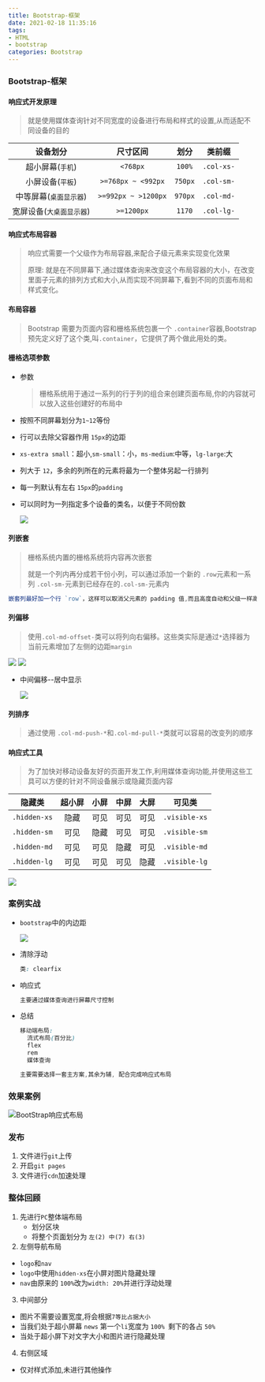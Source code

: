 ```yaml
---
title: Bootstrap-框架
date: 2021-02-18 11:35:16
tags:
- HTML
- bootstrap
categories: Bootstrap
---
```




###  Bootstrap-框架



####  响应式开发原理



> 就是使用媒体查询针对不同宽度的设备进行布局和样式的设置,从而适配不同设备的目的

|         设备划分         |      尺寸区间       |  划分   |   类前缀   |
| :----------------------: | :-----------------: | :-----: | :--------: |
|     超小屏幕(`手机`)     |      `<768px`       | `100%`  | `.col-xs-` |
|     小屏设备(`平板`)     | `>=768px ~ <992px`  | `750px` | `.col-sm-` |
|  中等屏幕(`桌面显示器`)  | `>=992px ~ >1200px` | `970px` | `.col-md-` |
| 宽屏设备(`大桌面显示器`) |     `>=1200px`      | `1170`  | `.col-lg-` |



####  响应式布局容器

> 
>
> 响应式需要一个父级作为布局容器,来配合子级元素来实现变化效果
>
> 原理: 就是在不同屏幕下,通过媒体查询来改变这个布局容器的大小，在改变里面子元素的排列方式和大小,从而实现不同屏幕下,看到不同的页面布局和样式变化。
>
> 



####  布局容器

> Bootstrap 需要为页面内容和栅格系统包裹一个 `.container`容器,Bootstrap 预先定义好了这个类,叫`.container`，它提供了两个做此用处的类。



####  栅格选项参数

+ 参数

  > 栅格系统用于通过一系列的行于列的组合来创建页面布局,你的内容就可以放入这些创建好的布局中

+ 按照不同屏幕划分为`1~12`等份

+ 行可以去除父容器作用 `15px`的边距

+ `xs-extra small`：超小,`sm-small`：小，`ms-medium`:中等，`lg-large`:大

+ 列大于 `12`，多余的列所在的元素将最为一个整体另起一行排列

+ 每一列默认有左右 `15px`的`padding`

+ 可以同时为一列指定多个设备的类名，以便于不同份数

  <img src="https://gitee.com/wang_hong_bin/repo-bin/raw/master/bootstrap.png">

####  列嵌套

> 
>
> 栅格系统内置的栅格系统将内容再次嵌套
>
> 就是一个列内再分成若干份小列，可以通过添加一个新的 `.row`元素和一系列 `.col-sm-`元素到已经存在的`.col-sm-`元素内
>
> 

```javascript
嵌套列最好加一个行 `row`，这样可以取消父元素的 padding 值,而且高度自动和父级一样高
```



####   列偏移

> 使用`.col-md-offset-`类可以将列向右偏移。这些类实际是通过` * `选择器为当前元素增加了左侧的边距`margin`

<img src='https://gitee.com/wang_hong_bin/repo-bin/raw/master/offset.png'>

<img src="https://gitee.com/wang_hong_bin/repo-bin/raw/master/writeOffset.png">

+ 中间偏移--居中显示

  <img src="https://gitee.com/wang_hong_bin/repo-bin/raw/master/centerOffset.png">



####  列排序

> 通过使用 `.col-md-push-*`和`.col-md-pull-*`类就可以容易的改变列的顺序



####  响应式工具

> 为了加快对移动设备友好的页面开发工作,利用媒体查询功能,并使用这些工具可以方便的针对不同设备展示或隐藏页面内容

|    隐藏类    | 超小屏 | 小屏 | 中屏 | 大屏 |    可见类     |
| :----------: | :----: | :--: | :--: | :--: | :-----------: |
| `.hidden-xs` |  隐藏  | 可见 | 可见 | 可见 | `.visible-xs` |
| `.hidden-sm` |  可见  | 隐藏 | 可见 | 可见 | `.visible-sm` |
| `.hidden-md` |  可见  | 可见 | 隐藏 | 可见 | `.visible-md` |
| `.hidden-lg` |  可见  | 可见 | 可见 | 隐藏 | `.visible-lg` |

<img src="https://img-blog.csdnimg.cn/20210218181445529.gif">



###  案例实战

+ `bootstrap`中的内边距

  <img src="https://gitee.com/wang_hong_bin/repo-bin/raw/master/alibaixiu.png">

+ 清除浮动

  ```css
  类: clearfix
  ```

+ 响应式

  ```css
  主要通过媒体查询进行屏幕尺寸控制 
  ```

+ 总结

  ```css
  移动端布局:
  	流式布局(百分比)
  	flex
  	rem
  	媒体查询
  
  主要需要选择一套主方案,其余为辅, 配合完成响应式布局
  
  ```

  

###  效果案例

![BootStrap响应式布局](https://img-blog.csdnimg.cn/20210221103806743.gif#pic_center)



###  发布

1. 文件进行`git`上传
2.  开启`git pages`
3.  文件进行`cdn`加速处理

###  整体回顾

1. 先进行`PC`整体端布局
   + 划分区块
   + 将整个页面划分为 `左(2) 中(7) 右(3)`
2.  左侧导航布局
   + `logo`和`nav`
   + `logo`中使用`hidden-xs`在小屏对图片隐藏处理
   + `nav`由原来的 `100%`改为`width: 20%`并进行浮动处理
3.  中间部分
   + 图片不需要设置宽度,将会根据`7等比占据大小`
   + 当我们处于超小屏幕 `news` 第一个` li `宽度为 `100% `剩下的各占 `50% `
   + 当处于超小屏下对文字大小和图片进行隐藏处理
4.  右侧区域
   + 仅对样式添加,未进行其他操作